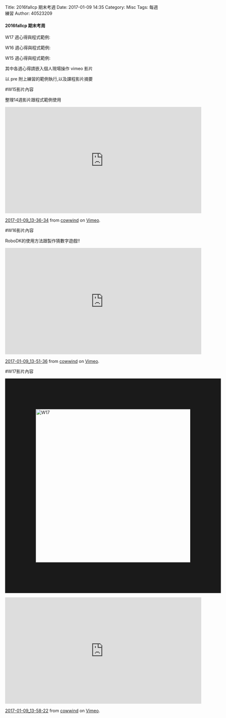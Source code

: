 Title: 2016fallcp 期末考週
Date: 2017-01-09 14:35
Category: Misc
Tags: 每週練習
Author: 40523209

<h4>2016fallcp 期末考周</h4>

<!-- PELICAN_END_SUMMARY -->

W17 週心得與程式範例:

W16 週心得與程式範例:

W15 週心得與程式範例:

其中各週心得請嵌入個人現場操作 vimeo 影片

以 pre 附上練習的範例執行,以及課程影片摘要

#W15影片內容

整理14週影片跟程式範例使用

<iframe src="https://player.vimeo.com/video/198635771" width="640" height="347" frameborder="0" webkitallowfullscreen mozallowfullscreen allowfullscreen></iframe>
<p><a href="https://vimeo.com/198635771">2017-01-09_13-36-34</a> from <a href="https://vimeo.com/user58510993">cowwind</a> on <a href="https://vimeo.com">Vimeo</a>.</p>




#W16影片內容

RoboDK的使用方法跟製作猜數字遊戲!!

<iframe src="https://player.vimeo.com/video/198636353" width="640" height="347" frameborder="0" webkitallowfullscreen mozallowfullscreen allowfullscreen></iframe>
<p><a href="https://vimeo.com/198636353">2017-01-09_13-51-36</a> from <a href="https://vimeo.com/user58510993">cowwind</a> on <a href="https://vimeo.com">Vimeo</a>.</p>

#W17影片內容



<img src="https://github.com/s40523209/2016fallcp_hw/blob/gh-pages/908.PNG?raw=true" alt="W17" title="W17" border="100" width=" 1000px" height="500px"></a>

<iframe src="https://player.vimeo.com/video/198636767" width="640" height="347" frameborder="0" webkitallowfullscreen mozallowfullscreen allowfullscreen></iframe>
<p><a href="https://vimeo.com/198636767">2017-01-09_13-58-22</a> from <a href="https://vimeo.com/user58510993">cowwind</a> on <a href="https://vimeo.com">Vimeo</a>.</p>




<pre class="brush: python">

<!-- 導入 Brython 標準程式庫 -->

<script type="text/javascript" 
    src="https://cdn.rawgit.com/brython-dev/brython/master/www/src/brython_dist.js">
</script>

<!-- 啟動 Brython -->
<script>
window.onload=function(){
brython(1);
}
</script>


<div id ="ex1"></div>
<script type="text/python3">
from browser import document as doc
container = doc['ex1']

container<="W14練習"
</script>


<div id ="ex2"></div>
<script type="text/python3">
from browser import document as doc
from browser import html
container = doc['ex2']
mystring = input("要印出什麼字串?")
mynum = input("要印幾次?")

for i in range(int(mynum)):
    #container<="W14練習-2"+html.BR()
    container<=mystring+html.BR()
</script>


